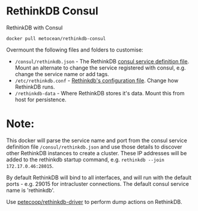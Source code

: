 # RethinkDB Consul
RethinkDB with Consul

`docker pull metocean/rethinkdb-consul`

Overmount the following files and folders to customise:
- `/consul/rethinkdb.json` - The RethinkDB [consul service definition file](https://www.consul.io/docs/agent/services.html). Mount an alternate to change the service registered with consul, e.g. change the service name or add tags.
- `/etc/rethinkdb.conf` - [Rethinkdb's configuration file](http://www.rethinkdb.com/docs/config-file/). Change how RethinkDB runs.
- `/rethinkdb-data` - Where RethinkDB stores it's data. Mount this from host for persistence.

# Note:
This docker will parse the service name and port from the consul service definition file `/consul/rethinkdb.json` and use those details to discover other RethinkDB instances to create a cluster. These IP addresses will be added to the rethinkdb startup command, e.g. `rethinkdb --join 172.17.0.46:28015`.

By default RethinkDB will bind to all interfaces, and will run with the default ports - e.g. 29015 for intracluster connections. The default consul service name is 'rethinkdb'.

Use [petecoop/rethinkdb-driver](https://github.com/petecoop/rethinkdb-driver) to perform dump actions on RethinkDB.